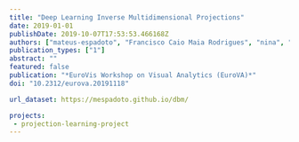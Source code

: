 ```yaml
---
title: "Deep Learning Inverse Multidimensional Projections"
date: 2019-01-01
publishDate: 2019-10-07T17:53:53.466168Z
authors: ["mateus-espadoto", "Francisco Caio Maia Rodrigues", "nina", "hirata", "telea"]
publication_types: ["1"]
abstract: ""
featured: false
publication: "*EuroVis Workshop on Visual Analytics (EuroVA)*"
doi: "10.2312/eurova.20191118"

url_dataset: https://mespadoto.github.io/dbm/

projects:
 - projection-learning-project
---
```


